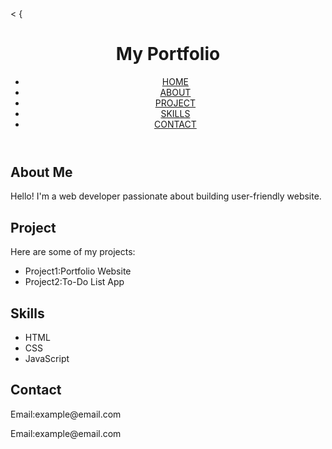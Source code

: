 <!DOCTYPE html>
<html  lang="en">
<head>
  <meta charset="UTF-8"/>
  <<meta name="viewport" content="width=device-width, initial-scale=1.5"/>
    <title>My Portfolio</title>
    <link rel="stylesheet" href="styles.css"/>
</head>
<body>{
  <header>
    <h1>My Portfolio</h1>
  <div class="header">
    <nav>
      <ul>
        <li><a href="#">HOME</a></li>
        <li><a href="#">ABOUT</a></li>
        <li><a href="#">PROJECT</a></li>
        <li><a href="#">SKILLS</a></li>
        <li><a href="#">CONTACT</a></li></header>
    <section id="About">
      <h2>About Me</h2>
      <p>Hello! I'm a web developer passionate about building user-friendly website.</p>
    </section>
        <section id="Project">
          <h2>Project</h2>
          <p>Here are some of my projects:</p>
          <ul>
            <li>Project1:Portfolio Website</li>
            <li>Project2:To-Do List App</li>
          </ul>
          <section id="Skills">
            <h2>Skills</h2>
            <ul>
              <li>HTML</li>
              <li>CSS</li>
              <li>JavaScript</li>
            </ul>
          </section>
          <section id="contact">
            <h2>Contact</h2> 
            <p>Email:example@email.com</p>
<p>Email:example@email.com</p>
          </section>
</body>
</html>
